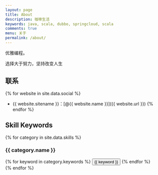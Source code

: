 ```yaml
---
layout: page
title: About
description: 咖啡生活
keywords: java, scala, dubbo, springcloud, scala 
comments: true
menu: 关于
permalink: /about/
---
```


优雅编程。

选择大于努力，坚持改变人生

## 联系

{% for website in site.data.social %}
* {{ website.sitename }}：[@{{ website.name }}]({{ website.url }})
{% endfor %}

## Skill Keywords

{% for category in site.data.skills %}
### {{ category.name }}
<div class="btn-inline">
{% for keyword in category.keywords %}
<button class="btn btn-outline" type="button">{{ keyword }}</button>
{% endfor %}
</div>
{% endfor %}
